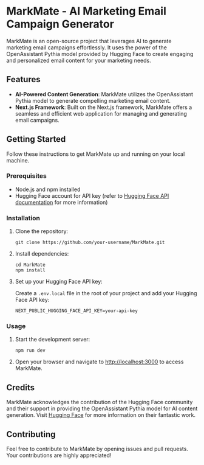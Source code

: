 <h1>MarkMate - AI Marketing Email Campaign Generator</h1>

<p>MarkMate is an open-source project that leverages AI to generate marketing email campaigns effortlessly. It uses the power of the OpenAssistant Pythia model provided by Hugging Face to create engaging and personalized email content for your marketing needs.</p>

<h2>Features</h2>

<ul>
  <li><strong>AI-Powered Content Generation</strong>: MarkMate utilizes the OpenAssistant Pythia model to generate compelling marketing email content.</li>
  <li><strong>Next.js Framework</strong>: Built on the Next.js framework, MarkMate offers a seamless and efficient web application for managing and generating email campaigns.</li>
</ul>

<h2>Getting Started</h2>

<p>Follow these instructions to get MarkMate up and running on your local machine.</p>

<h3>Prerequisites</h3>

<ul>
  <li>Node.js and npm installed</li>
  <li>Hugging Face account for API key (refer to <a href="https://huggingface.co/docs/pytorch/inference.html">Hugging Face API documentation</a> for more information)</li>
</ul>

<h3>Installation</h3>

<ol>
  <li>Clone the repository:</li>

  <pre><code>git clone https://github.com/your-username/MarkMate.git</code></pre>

  <li>Install dependencies:</li>

  <pre><code>cd MarkMate
npm install</code></pre>

  <li>Set up your Hugging Face API key:</li>

  <p>Create a <code>.env.local</code> file in the root of your project and add your Hugging Face API key:</p>

  <pre><code>NEXT_PUBLIC_HUGGING_FACE_API_KEY=your-api-key</code></pre>
</ol>

<h3>Usage</h3>

<ol>
  <li>Start the development server:</li>

  <pre><code>npm run dev</code></pre>

  <li>Open your browser and navigate to <a href="http://localhost:3000">http://localhost:3000</a> to access MarkMate.</li>
</ol>

<h2>Credits</h2>

<p>MarkMate acknowledges the contribution of the Hugging Face community and their support in providing the OpenAssistant Pythia model for AI content generation. Visit <a href="https://huggingface.co/">Hugging Face</a> for more information on their fantastic work.</p>

<h2>Contributing</h2>

<p>Feel free to contribute to MarkMate by opening issues and pull requests. Your contributions are highly appreciated!</p>
